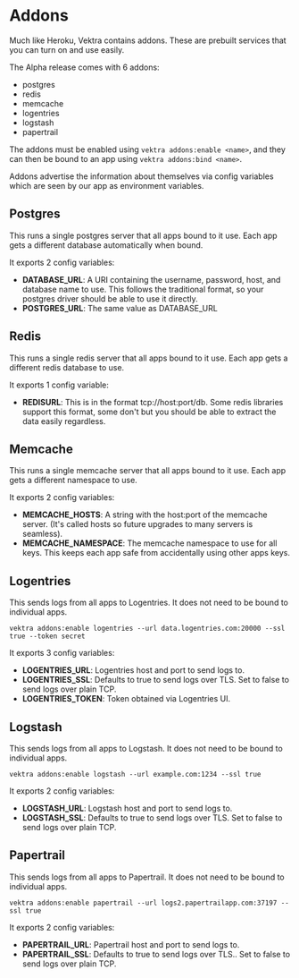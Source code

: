 Addons
======

Much like Heroku, Vektra contains addons. These are prebuilt services that you can turn on and use easily.

The Alpha release comes with 6 addons:
* postgres
* redis
* memcache
* logentries
* logstash
* papertrail

The addons must be enabled using `vektra addons:enable <name>`, and they can then be bound to an app using `vektra addons:bind <name>`.

Addons advertise the information about themselves via config variables which are seen by our app as environment variables.

## Postgres

This runs a single postgres server that all apps bound to it use. Each app gets a different database automatically when bound.

It exports 2 config variables:

* __DATABASE\_URL__: A URI containing the username, password, host, and database name to use. This follows the traditional format, so your postgres driver should be able to use it directly.
* __POSTGRES\_URL__: The same value as DATABASE\_URL

## Redis

This runs a single redis server that all apps bound to it use. Each app gets a different redis database to use.

It exports 1 config variable:

* __REDISURL__: This is in the format tcp://host:port/db. Some redis libraries support this format, some don't but you should be able to extract the data easily regardless.

## Memcache

This runs a single memcache server that all apps bound to it use. Each app gets a different namespace to use.

It exports 2 config variables:

* __MEMCACHE\_HOSTS__: A string with the host:port of the memcache server. (It's called hosts so future upgrades to many servers is seamless).
* __MEMCACHE\_NAMESPACE__: The memcache namespace to use for all keys. This keeps each app safe from accidentally using other apps keys.

## Logentries

This sends logs from all apps to Logentries. It does not need to be bound to individual apps.

`vektra addons:enable logentries --url data.logentries.com:20000 --ssl true --token secret`

It exports 3 config variables:

* __LOGENTRIES\_URL__: Logentries host and port to send logs to.
* __LOGENTRIES\_SSL__: Defaults to true to send logs over TLS. Set to false to send logs over plain TCP.
* __LOGENTRIES\_TOKEN__: Token obtained via Logentries UI.

## Logstash

This sends logs from all apps to Logstash. It does not need to be bound to individual apps.

`vektra addons:enable logstash --url example.com:1234 --ssl true`

It exports 2 config variables:

* __LOGSTASH\_URL__: Logstash host and port to send logs to.
* __LOGSTASH\_SSL__: Defaults to true to send logs over TLS. Set to false to send logs over plain TCP.

## Papertrail

This sends logs from all apps to Papertrail. It does not need to be bound to individual apps.

`vektra addons:enable papertrail --url logs2.papertrailapp.com:37197 --ssl true`

It exports 2 config variables:

* __PAPERTRAIL\_URL__: Papertrail host and port to send logs to.
* __PAPERTRAIL\_SSL__: Defaults to true to send logs over TLS.. Set to false to send logs over plain TCP.
